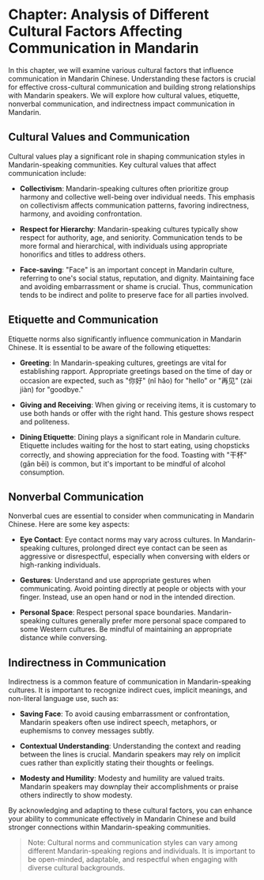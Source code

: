 Chapter: Analysis of Different Cultural Factors Affecting Communication in Mandarin
===================================================================================

In this chapter, we will examine various cultural factors that influence communication in Mandarin Chinese. Understanding these factors is crucial for effective cross-cultural communication and building strong relationships with Mandarin speakers. We will explore how cultural values, etiquette, nonverbal communication, and indirectness impact communication in Mandarin.

Cultural Values and Communication
---------------------------------

Cultural values play a significant role in shaping communication styles in Mandarin-speaking communities. Key cultural values that affect communication include:

* **Collectivism**: Mandarin-speaking cultures often prioritize group harmony and collective well-being over individual needs. This emphasis on collectivism affects communication patterns, favoring indirectness, harmony, and avoiding confrontation.

* **Respect for Hierarchy**: Mandarin-speaking cultures typically show respect for authority, age, and seniority. Communication tends to be more formal and hierarchical, with individuals using appropriate honorifics and titles to address others.

* **Face-saving**: "Face" is an important concept in Mandarin culture, referring to one's social status, reputation, and dignity. Maintaining face and avoiding embarrassment or shame is crucial. Thus, communication tends to be indirect and polite to preserve face for all parties involved.

Etiquette and Communication
---------------------------

Etiquette norms also significantly influence communication in Mandarin Chinese. It is essential to be aware of the following etiquettes:

* **Greeting**: In Mandarin-speaking cultures, greetings are vital for establishing rapport. Appropriate greetings based on the time of day or occasion are expected, such as "你好" (nǐ hǎo) for "hello" or "再见" (zài jiàn) for "goodbye."

* **Giving and Receiving**: When giving or receiving items, it is customary to use both hands or offer with the right hand. This gesture shows respect and politeness.

* **Dining Etiquette**: Dining plays a significant role in Mandarin culture. Etiquette includes waiting for the host to start eating, using chopsticks correctly, and showing appreciation for the food. Toasting with "干杯" (gān bēi) is common, but it's important to be mindful of alcohol consumption.

Nonverbal Communication
-----------------------

Nonverbal cues are essential to consider when communicating in Mandarin Chinese. Here are some key aspects:

* **Eye Contact**: Eye contact norms may vary across cultures. In Mandarin-speaking cultures, prolonged direct eye contact can be seen as aggressive or disrespectful, especially when conversing with elders or high-ranking individuals.

* **Gestures**: Understand and use appropriate gestures when communicating. Avoid pointing directly at people or objects with your finger. Instead, use an open hand or nod in the intended direction.

* **Personal Space**: Respect personal space boundaries. Mandarin-speaking cultures generally prefer more personal space compared to some Western cultures. Be mindful of maintaining an appropriate distance while conversing.

Indirectness in Communication
-----------------------------

Indirectness is a common feature of communication in Mandarin-speaking cultures. It is important to recognize indirect cues, implicit meanings, and non-literal language use, such as:

* **Saving Face**: To avoid causing embarrassment or confrontation, Mandarin speakers often use indirect speech, metaphors, or euphemisms to convey messages subtly.

* **Contextual Understanding**: Understanding the context and reading between the lines is crucial. Mandarin speakers may rely on implicit cues rather than explicitly stating their thoughts or feelings.

* **Modesty and Humility**: Modesty and humility are valued traits. Mandarin speakers may downplay their accomplishments or praise others indirectly to show modesty.

By acknowledging and adapting to these cultural factors, you can enhance your ability to communicate effectively in Mandarin Chinese and build stronger connections within Mandarin-speaking communities.
> Note: Cultural norms and communication styles can vary among different Mandarin-speaking regions and individuals. It is important to be open-minded, adaptable, and respectful when engaging with diverse cultural backgrounds.
